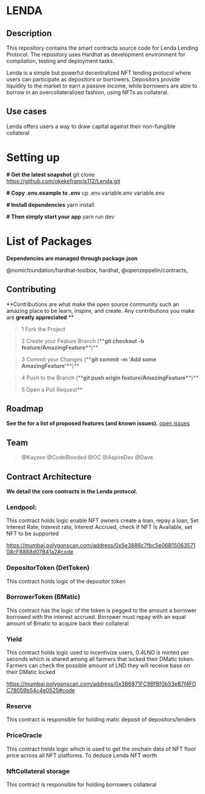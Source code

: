 # LENDA

## Description

This repository contains the smart contracts source code for Lenda Lending Protocol. The repository uses Hardhat as development environment for compilation, testing and deployment tasks.

Lenda is a simple but powerful decentralized NFT lending protocol where users can participate as depositors or borrowers. Depositors provide liquidity to the market to earn a passive income, while borrowers are able to borrow in an overcollateralized fashion, using NFTs as collateral.

## Use cases

Lenda offers users a way to draw capital against their non-fungible collateral

# Setting up

**# Get the latest snapshot**
git clone https://github.com/okekefrancis112/Lenda.git

**# Copy .env.example to .env**
cp .env.variable.env variable.env

**# Install dependencies**
yarn install

**# Then simply start your app**
yarn run dev

# List of Packages

**Dependencies are managed through package.json**

@nomicfoundation/hardhat-toolbox,
hardhat,
@openzeppelin/contracts,

## Contributing

**Contributions are what make the open source community such an amazing place to be learn, inspire, and create. Any contributions you make are **greatly appreciated** **


> 1 Fork the Project

> 2 Create your Feature Branch (\*\***git checkout -b feature/AmazingFeature\***\*)**

> 3 Commit your Changes (\*\***git commit -m 'Add some AmazingFeature'\***\*)**

> 4 Push to the Branch (\*\***git push origin feature/AmazingFeature\***\*)**

> 5 Open a Pull Request**

## Roadmap

**See the for a list of proposed features (and known issues).** [open issues](https://github.com/github_username/repo_name/issues)

## Team

> @Kayzee
> @CodeBlooded
> @OC
> @AspireDev
> @Dave


## Contract Architecture

**We detail the core contracts in the Lenda protocol.**

### Lendpool: 
  This contract holds logic enable NFT owners create a loan, repay a loan, Set Interest Rate, Interest rate, Interest Accrued, check If NFT Is Available, set NFT to be supported 

  https://mumbai.polygonscan.com/address/0x5e3886c7fbc5e06B1506357108cF8888d07B41a2#code

### DepositorToken (DetToken)
  This contract holds logic of the depositor token


### BorrowerToken (BMatic)
  This contract has the logic of the token is pegged to the amount a borrower borrowed with the interest accrued. Borrower must repay with an equal amount of Bmatic to acquire back their collateral



### Yield
  This contract holds logic used to incentivize users, 0.4LND is minted per seconds which is shared among all farmers that locked their DMatic token. Farmers can check the possible amount of LND they will receive base on their DMatic locked

  https://mumbai.polygonscan.com/address/0x3B6871FC9BfBf0b53eB7f4FDC78059b54c4e0525#code

### Reserve
  This contract is responsible for holding matic deposit of depositors/lenders


### PriceOracle
  This contract holds logic which is used to get the onchain data of NFT floor price across all NFT platforms. To deduce Lenda NFT worth


### NftCollateral storage
  This contract is responsible for holding borrowers collateral


